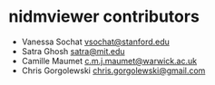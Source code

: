 # nidmviewer contributors

  - Vanessa Sochat <vsochat@stanford.edu>
  - Satra Ghosh <satra@mit.edu>
  - Camille Maumet <c.m.j.maumet@warwick.ac.uk>
  - Chris Gorgolewski <chris.gorgolewski@gmail.com>
